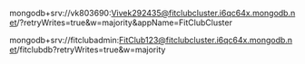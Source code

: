 mongodb+srv://vk803690:Vivek292435@fitclubcluster.i6qc64x.mongodb.net/?retryWrites=true&w=majority&appName=FitClubCluster

mongodb+srv://fitclubadmin:FitClub123@fitclubcluster.i6qc64x.mongodb.net/fitclubdb?retryWrites=true&w=majority